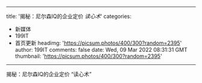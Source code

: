 
---
title: '揭秘：尼尔森IQ的企业定价 _读心术_'
categories: 
 - 新媒体
 - 199IT
 - 首页更新
headimg: 'https://picsum.photos/400/300?random=2395'
author: 199IT
comments: false
date: Wed, 09 Mar 2022 08:31:31 GMT
thumbnail: 'https://picsum.photos/400/300?random=2395'
---

<div>   
揭秘：尼尔森IQ的企业定价 “读心术”  
</div>
            